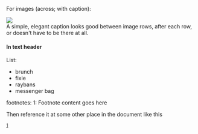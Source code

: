 For images (across; with caption):

<div class="row mt-3">
    <div class="col-sm mt-3 mt-md-0">
        <img class="img-fluid rounded z-depth-1" src="{{ site.baseurl }}/assets/img/7.jpg">
    </div>
</div>
<div class="caption">
    A simple, elegant caption looks good between image rows, after each row, or doesn't have to be there at all.
</div>

#### In text header 

List:
<ul>
    <li>brunch</li>
    <li>fixie</li>
    <li>raybans</li>
    <li>messenger bag</li>
</ul>

footnotes:
<a name="myfootnote1">1</a>: Footnote content goes here

Then reference it at some other place in the document like this

<sup>[1](#myfootnote1)</sup>

